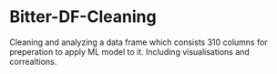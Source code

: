 # Bitter-DF-Cleaning
Cleaning and analyzing a data frame which consists 310 columns for preperation to apply ML model to it.
Including visualisations and correaltions. 
